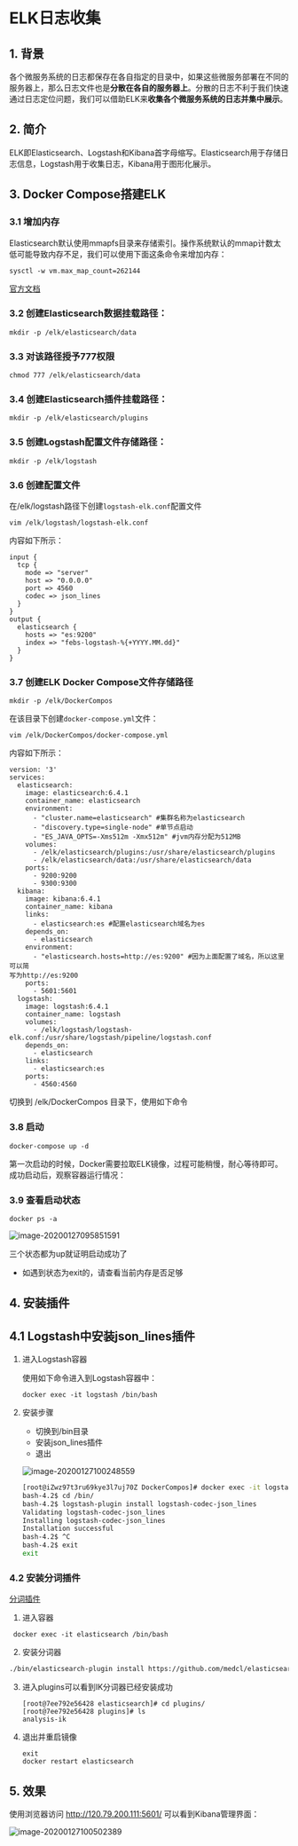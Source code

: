 # ELK日志收集

## 1. 背景

各个微服务系统的日志都保存在各自指定的目录中，如果这些微服务部署在不同的服务器上，那么日志文件也是**分散在各自的服务器上**。分散的日志不利于我们快速通过日志定位问题，我们可以借助ELK来**收集各个微服务系统的日志并集中展示**。

## 2. 简介

ELK即Elasticsearch、Logstash和Kibana首字母缩写。Elasticsearch用于存储日志信息，Logstash用于收集日志，Kibana用于图形化展示。

## 3. Docker Compose搭建ELK

### 3.1 增加内存

Elasticsearch默认使用mmapfs目录来存储索引。操作系统默认的mmap计数太低可能导致内存不足，我们可以使用下面这条命令来增加内存：

```
sysctl -w vm.max_map_count=262144
```

[官方文档](https://www.elastic.co/guide/en/elasticsearch/reference/current/vm-max-map-count.html)

### 3.2 创建Elasticsearch数据挂载路径：

```
mkdir -p /elk/elasticsearch/data
```

### 3.3 对该路径授予777权限

```
chmod 777 /elk/elasticsearch/data
```

### 3.4 创建Elasticsearch插件挂载路径：

```
mkdir -p /elk/elasticsearch/plugins
```

### 3.5 创建Logstash配置文件存储路径：

```
mkdir -p /elk/logstash
```

### 3.6 创建配置文件

在/elk/logstash路径下创建`logstash-elk.conf`配置文件

```
vim /elk/logstash/logstash-elk.conf
```

内容如下所示：

```
input {
  tcp {
    mode => "server"
    host => "0.0.0.0"
    port => 4560
    codec => json_lines
  }
}
output {
  elasticsearch {
    hosts => "es:9200"
    index => "febs-logstash-%{+YYYY.MM.dd}"
  }
}
```

### 3.7 创建ELK Docker Compose文件存储路径

```
mkdir -p /elk/DockerCompos
```

在该目录下创建`docker-compose.yml`文件：

```
vim /elk/DockerCompos/docker-compose.yml
```

内容如下所示：

```
version: '3'
services:
  elasticsearch:
    image: elasticsearch:6.4.1
    container_name: elasticsearch
    environment:
      - "cluster.name=elasticsearch" #集群名称为elasticsearch
      - "discovery.type=single-node" #单节点启动
      - "ES_JAVA_OPTS=-Xms512m -Xmx512m" #jvm内存分配为512MB
    volumes:
      - /elk/elasticsearch/plugins:/usr/share/elasticsearch/plugins
      - /elk/elasticsearch/data:/usr/share/elasticsearch/data
    ports:
      - 9200:9200
      - 9300:9300
  kibana:
    image: kibana:6.4.1
    container_name: kibana
    links:
      - elasticsearch:es #配置elasticsearch域名为es
    depends_on:
      - elasticsearch
    environment:
      - "elasticsearch.hosts=http://es:9200" #因为上面配置了域名，所以这里可以简
写为http://es:9200
    ports:
      - 5601:5601
  logstash:
    image: logstash:6.4.1
    container_name: logstash
    volumes:
      - /elk/logstash/logstash-elk.conf:/usr/share/logstash/pipeline/logstash.conf
    depends_on:
      - elasticsearch
    links:
      - elasticsearch:es
    ports:
      - 4560:4560
```

切换到  /elk/DockerCompos 目录下，使用如下命令

### 3.8 启动

```
docker-compose up -d
```

第一次启动的时候，Docker需要拉取ELK镜像，过程可能稍慢，耐心等待即可。成功启动后，观察容器运行情况：

### 3.9 查看启动状态

```
docker ps -a
```

![image-20200127095851591](https://gitee.com/zszdevelop/blogimage/raw/master/img/image-20200127095851591.png)

三个状态都为up就证明启动成功了

- 如遇到状态为exit的，请查看当前内存是否足够

## 4.  安装插件

## 4.1 Logstash中安装json_lines插件

1. 进入Logstash容器

   使用如下命令进入到Logstash容器中：

    ```
    docker exec -it logstash /bin/bash
    ```

2. 安装步骤

    - 切换到/bin目录
    - 安装json_lines插件
    - 退出

    ![image-20200127100248559](https://gitee.com/zszdevelop/blogimage/raw/master/img/image-20200127100248559.png)
    
    ```bash
    [root@iZwz97t3ru69kye3l7uj70Z DockerCompos]# docker exec -it logstash /bin/bash
    bash-4.2$ cd /bin/
    bash-4.2$ logstash-plugin install logstash-codec-json_lines
    Validating logstash-codec-json_lines
    Installing logstash-codec-json_lines
    Installation successful
    bash-4.2$ ^C
    bash-4.2$ exit
    exit
    ```
    
    

### 4.2 安装分词插件

[分词插件](https://github.com/medcl/elasticsearch-analysis-ik)

1. 进入容器

  ```
   docker exec -it elasticsearch /bin/bash
  ```

2. 安装分词器

  ```bash
 ./bin/elasticsearch-plugin install https://github.com/medcl/elasticsearch-analysis-ik/releases/download/v6.4.1/elasticsearch-analysis-ik-6.4.1.zip

  ```

3. 进入plugins可以看到IK分词器已经安装成功

   ```
   [root@7ee792e56428 elasticsearch]# cd plugins/
   [root@7ee792e56428 plugins]# ls
   analysis-ik
   
   ```

4. 退出并重启镜像

   ```
   exit
   docker restart elasticsearch
   ```

   

## 5. 效果

使用浏览器访问 http://120.79.200.111:5601/ 可以看到Kibana管理界面：

![image-20200127100502389](https://gitee.com/zszdevelop/blogimage/raw/master/img/image-20200127100502389.png)